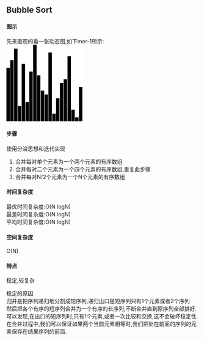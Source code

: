 ## Bubble Sort
 
#### 图示
 先来直观的看一张动态图,如下mer-1所示:<br/>
  ![mer-1](/res/merge_sort_anim.gif)
#### 步骤
使用分治思想和迭代实现
1. 合并每对单个元素为一个两个元素的有序数组
2. 合并每对二个元素为一个四个元素的有序数组,重复此步骤
3. 合并每对N/2个元素为一个N个元素的有序数组
#### 时间复杂度
最优时间复杂度:O(N logN)<br/>
最差时间复杂度:O(N logN)<br/>
平均时间复杂度:O(N logN)<br/>
#### 空间复杂度
 O(N)
#### 特点
稳定,较复杂


稳定的原因:<br/>
归并是把序列递归地分割成短序列,递归出口是短序列只有1个元素或者2个序列<br/>
然后把各个有序的短序列合并为一个有序的长序列,不断合并直到原序列全部排好.<br/>
可以发现,在出口的短序列时,只有1个元素,或者一次比较和交换,这不会破坏稳定性.<br/>
在合并过程中,我们可以保证如果两个当前元素相等时,我们把处在前面的序列的元素保存在结果序列的前面.<br/>


 
 
 
 
 
 
 
 
 
 
 
 